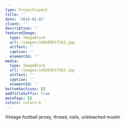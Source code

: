 ```yaml
---
type: ProjectLayout
title: ''
date: '2016-01-01'
client: ''
description: ''
featuredImage:
  type: ImageBlock
  url: /images/149205637563.jpg
  altText: ''
  caption: ''
  elementId: ''
media:
  type: ImageBlock
  url: /images/149205637563.jpg
  altText: ''
  caption: ''
  elementId: ''
bottomSections: []
addTitleSuffix: true
metaTags: []
colors: colors-b
---
```

Vintage football jersey, thread, nails, unbleached muslin

